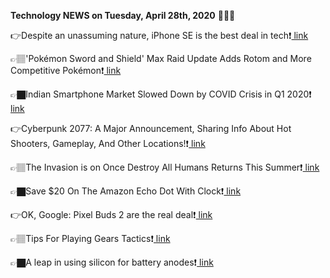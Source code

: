 <b>Technology NEWS on Tuesday, April 28th, 2020</b> 📡📡📡 

👉Despite an unassuming nature, iPhone SE is the best deal in tech❗️<a href='https://techblock.club/?p=4429'> link</a>

👉🏽'Pokémon Sword and Shield' Max Raid Update Adds Rotom and More Competitive Pokémon❗️<a href='https://techblock.club/?p=4431'> link</a>

👉🏿Indian Smartphone Market Slowed Down by COVID Crisis in Q1 2020❗️<a href='https://techblock.club/?p=4433'> link</a>

👉Cyberpunk 2077: A Major Announcement, Sharing Info About Hot Shooters, Gameplay, And Other Locations!❗️<a href='https://techblock.club/?p=4435'> link</a>

👉🏽The Invasion is on Once Destroy All Humans Returns This Summer❗️<a href='https://techblock.club/?p=4437'> link</a>

👉🏿Save $20 On The Amazon Echo Dot With Clock❗️<a href='https://techblock.club/?p=4439'> link</a>

👉OK, Google: Pixel Buds 2 are the real deal❗️<a href='https://techblock.club/?p=4441'> link</a>

👉🏽Tips For Playing Gears Tactics❗️<a href='https://techblock.club/?p=4443'> link</a>

👉🏿A leap in using silicon for battery anodes❗️<a href='https://techblock.club/?p=4445'> link</a>

